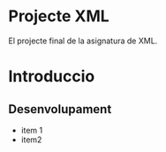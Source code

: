 # Projecte XML

El projecte final de la asignatura de XML.

# Introduccio
## Desenvolupament
* item 1
* item2

